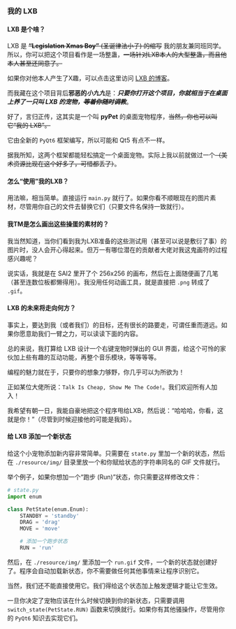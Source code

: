 ### 我的 LXB 

#### LXB 是个啥？ 

LXB 是 ~~**“Legislation Xmas Boy”** (圣诞律法小子) 的缩写~~ 我的朋友兼同班同学。所以，你可以把这个项目看作是一场整蛊，~~一场针对LXB本人的大型整蛊，而且他本人甚至还同意了。~~ 

如果你对他本人产生了X趣，可以点击这里访问 [LXB 的博客](https://chose-b-log.netlify.app)。 

而我藏在这个项目背后**邪恶的*小九九***是：***只要你打开这个项目，你就相当于在桌面上养了一只叫 LXB 的宠物，~~等着你随时调教~~***。 

好了，言归正传，这其实是一个叫 **pyPet** 的桌面宠物程序，~~当然，你也可以叫它“我的 LXB”。~~ 

它由全新的 `PyQt6` 框架编写，所以可能和 Qt5 有点不一样。 

据我所知，这两个框架都能轻松搞定一个桌面宠物。实际上我以前就做过一个~~（美术资源比现在这个好多了，可惜都丢了）~~。 

#### 怎么“使用”我的LXB？ 

用法嘛，相当简单。直接运行 `main.py` 就行了。如果你看不顺眼现在的图片素材，尽管用你自己的文件去替换它们（只要文件名保持一致就行）。 

#### 我TM是怎么画出这些操蛋的素材的？ 

我当然知道，当你们看到我为LXB准备的这些测试用（甚至可以说是敷衍了事）的图片时，没人会开心得起来。但万一有哪位潜在的贡献者大佬对我这鬼画符的过程感兴趣呢？ 

说实话，我就是在 SAI2 里开了个 256x256 的画布，然后在上面随便画了几笔（甚至连数位板都懒得用）。我没用任何动画工具，就是直接把 `.png` 转成了 `.gif`。

#### LXB 的未来将走向何方？ 

事实上，要达到我（或者我们）的目标，还有很长的路要走，可谓任重而道远。如果你愿意助我们一臂之力，可以读读下面的内容。 

总的来说，我打算给 LXB 设计一个右键宠物时弹出的 GUI 界面，给这个可怜的家伙加上些有趣的互动功能，再整个音乐模块，等等等等。 

编程的魅力就在于，只要你的想象力够野，你几乎可以为所欲为！ 

正如某位大佬所说：`Talk Is Cheap, Show Me The Code!`。我们欢迎所有人加入！ 

我希望有朝一日，我能自豪地把这个程序甩给LXB，然后说：“哈哈哈，你看，这就是你！”（尽管到时候迎接他的可能是我妈）。 

#### 给 LXB 添加一个新状态 

给这个小宠物添加新内容非常简单。只需要在 `state.py` 里加一个新的状态，然后在 `./resource/img/` 目录里放一个和你赋给状态的字符串同名的 GIF 文件就行。 

举个例子，如果你想加一个“跑步 (Run)”状态，你只需要这样修改文件：
```python
# state.py
import enum

class PetState(enum.Enum):
    STANDBY = 'standby'
    DRAG = 'drag'
    MOVE = 'move'

    # 添加一个跑步状态
    RUN = 'run'
```
然后，在 `./resource/img/` 里添加一个 `run.gif` 文件，一个新的状态就创建好了。程序会自动加载新状态，你不需要做任何其他事情来让程序识别它。 

当然，我们还不能直接使用它。我们得给这个状态加上触发逻辑才能让它生效。 

一旦你决定了宠物应该在什么时候切换到你的新状态，只需要调用 `switch_state(PetState.RUN)` 函数来切换就行。如果你有其他骚操作，尽管用你的 `PyQt6` 知识去实现它们。 